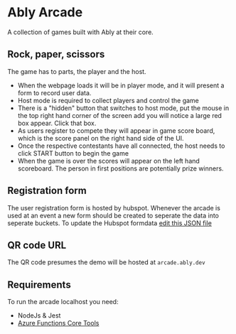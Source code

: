 # Ably Arcade

A collection of games built with Ably at their core.

## Rock, paper, scissors

The game has to parts, the player and the host.

- When the webpage loads it will be in player mode, and it will present a form to record user data.
- Host mode is required to collect players and control the game
- There is a "hidden" button that switches to host mode, put the mouse in the top right hand corner of the screen add you will notice a large red box appear. Click that box.
- As users register to compete they will appear in game score board, which is the score panel on the right hand side of the UI.
- Once the respective contestants have all connected, the host needs to click START button to begin the game
- When the game is over the scores will appear on the left hand scoreboard. The person in first positions are potentially prize winners.

## Registration form

The user registration form is hosted by hubspot. Whenever the arcade is used at an event a new form should be created to seperate the data into seperate buckets.
To update the Hubspot formdata [edit this JSON file](./app/hubSpotConfig.json)

## QR code URL

The QR code presumes the demo will be hosted at `arcade.ably.dev`

## Requirements

To run the arcade localhost you need:

- NodeJs & Jest
- [Azure Functions Core Tools](?tabs=v4%2Clinux%2Ccsharp%2Cportal%2Cbash)
